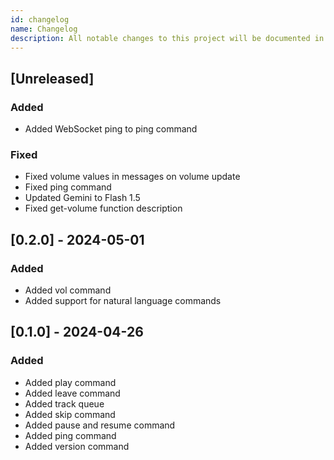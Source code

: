 ```yaml
---
id: changelog
name: Changelog
description: All notable changes to this project will be documented in this file.
---
```


## [Unreleased]

### Added

- Added WebSocket ping to ping command

### Fixed

- Fixed volume values in messages on volume update
- Fixed ping command
- Updated Gemini to Flash 1.5
- Fixed get-volume function description

## [0.2.0] - 2024-05-01

### Added

- Added vol command
- Added support for natural language commands

## [0.1.0] - 2024-04-26

### Added

- Added play command
- Added leave command
- Added track queue
- Added skip command
- Added pause and resume command
- Added ping command
- Added version command
